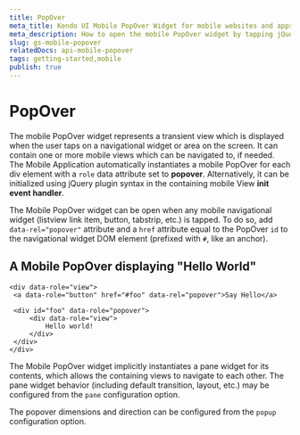 ```yaml
---
title: PopOver
meta_title: Kendo UI Mobile PopOver Widget for mobile websites and apps
meta_description: How to open the mobile PopOver widget by tapping jQuery-based mobile navigational widget, and then configure popover dimensions and direction.
slug: gs-mobile-popover
relatedDocs: api-mobile-popover
tags: getting-started,mobile
publish: true
---
```


# PopOver

The mobile PopOver widget represents a transient view which is displayed when the user taps on a navigational widget
or area on the screen. It can contain one or more mobile views which can be navigated to, if needed.
The Mobile Application automatically instantiates a mobile PopOver for each div element with a `role`
data attribute set to **popover**.
Alternatively, it can be initialized using jQuery plugin syntax in the containing mobile View **init event handler**.


The Mobile PopOver widget can be open when any mobile navigational widget (listview link item, button, tabstrip, etc.) is tapped.
To do so, add `data-rel="popover"` attribute and a `href` attribute equal to the PopOver `id` to the navigational widget DOM element (prefixed with `#`, like an anchor).

## A Mobile PopOver displaying "Hello World"

    <div data-role="view">
     <a data-role="button" href="#foo" data-rel="popover">Say Hello</a>

     <div id="foo" data-role="popover">
         <div data-role="view">
             Hello world!
         </div>
     </div>
    </div>

The Mobile PopOver widget implicitly instantiates a pane widget for its contents, which allows the containing views to navigate to each
other. The pane widget behavior (including default transition, layout, etc.) may be configured from the `pane` configuration option.

The popover dimensions and direction can be configured from the `popup` configuration option.
 
